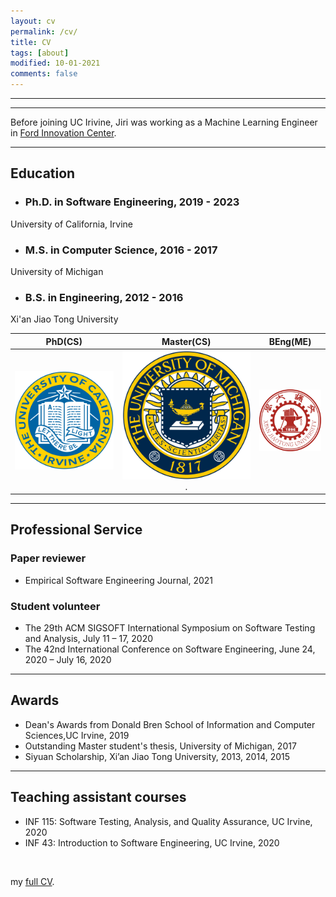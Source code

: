 ```yaml
---
layout: cv
permalink: /cv/
title: CV
tags: [about]
modified: 10-01-2021
comments: false
---
```

________
_______

Before joining UC Irivine, Jiri was working as a Machine Learning Engineer in <a href="https://corporate.ford.com/careers/silicon-valley.html" target="_blank">Ford Innovation Center</a>.

_______

## Education

- ### Ph.D. in Software Engineering, 2019 - 2023
University of California, Irvine

- ### M.S. in Computer Science, 2016 - 2017
University of Michigan

- ### B.S. in Engineering, 2012 - 2016
Xi'an Jiao Tong University

PhD(CS)                    |       Master(CS)          |         BEng(ME)
:-------------------------:|:-------------------------:|:-------------------------:
![](/images/uci_logo.png)  |  ![](/images/um.png).     |  ![](/images/Xi'an_Jiaotong_University.png)

_______

## Professional Service

### Paper reviewer
- Empirical Software Engineering Journal, 2021

### Student volunteer
- The 29th ACM SIGSOFT International Symposium on Software Testing and Analysis, July 11 – 17, 2020
- The 42nd International Conference on Software Engineering, June 24, 2020 – July 16, 2020

_______

## Awards

- Dean's Awards from Donald Bren School of Information and Computer Sciences,UC Irvine,  2019
- Outstanding Master student's thesis, University of Michigan, 2017
- Siyuan Scholarship, Xi’an Jiao Tong University, 2013, 2014, 2015

_______

## Teaching assistant courses

- INF 115: Software Testing, Analysis, and Quality Assurance, UC Irvine, 2020
- INF 43:  Introduction to Software Engineering, UC Irvine, 2020

<br />

my <a href="https://github.com/Jirigesi/Jirigesi.github.io/blob/master/CV.pdf">full CV</a>.

<br />
